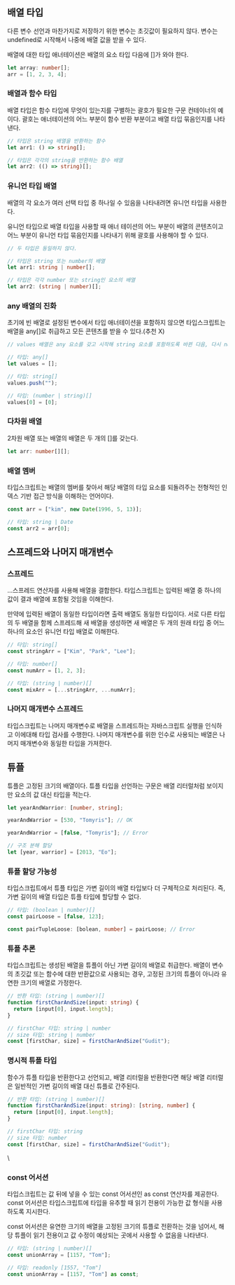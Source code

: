 ## 배열 타입

다른 변수 선언과 마찬가지로 저장하기 위한 변수는 초깃값이 필요하지 않다. 변수는 undefined로 시작해서 나중에 배열 값을 받을 수 있다.

배열에 대한 타입 애너테이션은 배열의 요소 타입 다음에 []가 와야 한다.

```typescript
let array: number[];
arr = [1, 2, 3, 4];
```

### 배열과 함수 타입

배열 타입은 함수 타입에 무엇이 있는지를 구별하는 괄호가 필요한 구문 컨테이너의 예이다.
괄호는 애너테이션의 어느 부분이 함수 반환 부분이고 배열 타입 묶음인지를 나타낸다.

```typescript
// 타입은 string 배열을 반환하는 함수
let arr1: () => string[];

// 타입은 각각의 string을 반환하는 함수 배열
let arr2: (() => string)[];
```

### 유니언 타입 배열

배열의 각 요소가 여러 선택 타입 중 하나일 수 있음을 나타내려면 유니언 타입을 사용한다.

유니언 타입으로 배열 타입을 사용할 때 애너 테이션의 어느 부분이 배열의 콘텐츠이고 어느 부분이 유니언 타입 묶음인지를 나타내기 위해 괄호를 사용해야 할 수 있다.

```typescript
// 두 타입은 동일하지 않다.

// 타입은 string 또는 number의 배열
let arr1: string | number[];

// 타입은 각각 number 또는 string인 요소의 배열
let arr2: (string | number)[];
```

### any 배열의 진화

초기에 빈 배열로 설정된 변수에서 타입 애너테이션을 포함하지 않으면 타입스크립트는 배열을 any[]로 취급하고 모든 콘텐츠를 받을 수 있다.(추천 X)

```typescript
// values 배열은 any 요소를 갖고 시작해 string 요소를 포함하도록 바뀐 다음, 다시 number | string 요소로 바뀐다.

// 타입: any[]
let values = [];

// 타입: string[]
values.push("");

// 타입: (number | string)[]
values[0] = [0];
```

### 다차원 배열

2차원 배열 또는 배열의 배열은 두 개의 []를 갖는다.

```typescript
let arr: number[][];
```

### 배열 멤버

타입스크립트는 배열의 멤버를 찾아서 해당 배열의 타입 요소를 되돌려주는 전형적인 인덱스 기반 접근 방식을 이해하는 언어이다.

```typescript
const arr = ["kim", new Date(1996, 5, 13)];

// 타입: string | Date
const arr2 = arr[0];
```

## 스프레드와 나머지 매개변수

### 스프레드

...스프레드 연산자를 사용해 배열을 결합한다. 타입스크립트는 입력된 배열 중 하나의 값이 결과 배열에 포함될 것임을 이해한다.

만약에 입력된 배열이 동일한 타입이라면 출력 배열도 동일한 타입이다. 서로 다른 타입의 두 배열을 함께 스프레드해 새 배열을 생성하면 새 배열은 두 개의 원래 타입 중 어느 하나의 요소인 유니언 타입 배열로 이해한다.

```typescript
// 타입: string[]
const stringArr = ["Kim", "Park", "Lee"];

// 타입: number[]
const numArr = [1, 2, 3];

// 타입: (string | number)[]
const mixArr = [...stringArr, ...numArr];
```

### 나머지 매개변수 스프레드

타입스크립트는 나머지 매개변수로 배열을 스프레드하는 자바스크립트 실행을 인식하고 이에대해 타입 검사를 수행한다. 나머지 매개변수를 위한 인수로 사용되는 배열은 나머지 매개변수와 동일한 타입을 가져한다.

## 튜플

튜플은 고정된 크기의 배열이다. 튜플 타입을 선언하는 구문은 배열 리터럴처럼 보이지만 요소의 값 대신 타입을 적는다.

```typescript
let yearAndWarrior: [number, string];

yearAndWarrior = [530, "Tomyris"]; // OK

yearAndWarrior = [false, "Tomyris"]; // Error

// 구조 분해 할당
let [year, warrior] = [2013, "Eo"];
```

### 튜플 할당 가능성

타입스크립트에서 튜플 타입은 가변 길이의 배열 타입보다 더 구체적으로 처리된다. 즉, 가변 길이의 배열 타입은 튜플 타입에 할당할 수 없다.

```typescript
// 타입: (boolean | number)[]
const pairLoose = [false, 123];

const pairTupleLoose: [bolean, number] = pairLoose; // Error
```

### 튜플 추론

타입스크립트는 생성된 배열을 튜플이 아닌 가변 길이의 배열로 취급한다. 배열이 변수의 초깃값 또는 함수에 대한 반환값으로 사용되는 경우, 고정된 크기의 튜플이 아니라 유연한 크기의 배열로 가정한다.

```typescript
// 반환 타입: (string | number)[]
function firstCharAndSize(input: string) {
  return [input[0], input.length];
}

// firstChar 타입: string | number
// size 타입: string | number
const [firstChar, size] = firstCharAndSize("Gudit");
```

### 명시적 튜플 타입

함수가 튜플 타입을 반환한다고 선언되고, 배열 리터럴을 반환한다면 해당 배열 리터럴은 일반적인 가변 길이의 배열 대신 튜플로 간주된다.

```typescript
// 반환 타입: (string | number)[]
function firstCharAndSize(input: string): [string, number] {
  return [input[0], input.length];
}

// firstChar 타입: string
// size 타입: number
const [firstChar, size] = firstCharAndSize("Gudit");
```

\

### const 어서션

타입스크립트는 값 뒤에 넣을 수 있는 const 어서션인 as const 연산자를 제공한다. const 어서션은 타입스크립트에 타입을 유추할 때 읽기 전용이 가능한 값 형식을 사용하도록 지시한다.

const 어서션은 유연한 크기의 배열을 고정된 크기의 튜플로 전환하는 것을 넘어서, 해당 튜플이 읽기 전용이고 값 수정이 예상되는 곳에서 사용할 수 없음을 나타낸다.

```typescript
// 타입: (string | number)[]
const unionArray = [1157, "Tom"];

// 타입: readonly [1557, "Tom"]
const unionArray = [1157, "Tom"] as const;
```
